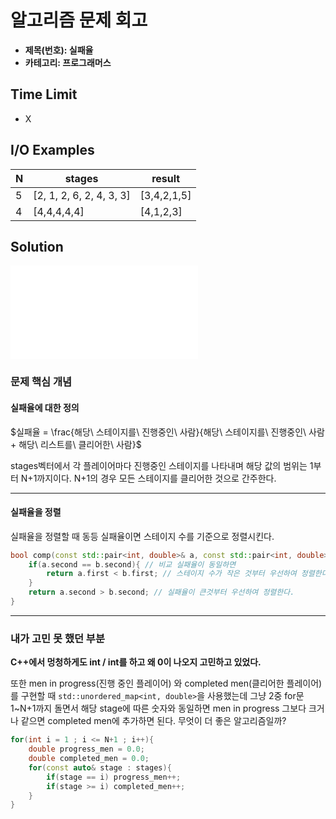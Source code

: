 # 알고리즘 문제 회고

- **제목(번호): 실패율**
- **카테고리: 프로그래머스**

## Time Limit

- X

## I/O Examples

| N | stages                   | result      |
|---|--------------------------|-------------|
| 5 | [2, 1, 2, 6, 2, 4, 3, 3] | [3,4,2,1,5] |
| 4 | [4,4,4,4,4]              | [4,1,2,3]   |

## Solution
![제출 코드](solution.cc)

### 문제 핵심 개념

#### 실패율에 대한 정의

$실패율 = \frac{해당\ 스테이지를\ 진행중인\ 사람}{해당\ 스테이지를\ 진행중인\ 사람 + 해당\ 리스트를\ 클리어한\ 사람}$

stages벡터에서 각 플레이어마다 진행중인 스테이지를 나타내며 해당 값의 범위는 1부터 N+1까지이다. N+1의 경우 모든 스테이지를 클리어한 것으로 간주한다.

----

#### 실패율을 정렬

실패율을 정렬할 때 동등 실패율이면 스테이지 수를 기준으로 정렬시킨다.

```c++
bool comp(const std::pair<int, double>& a, const std::pair<int, double>& b){
    if(a.second == b.second){ // 비교 실패율이 동일하면
        return a.first < b.first; // 스테이지 수가 작은 것부터 우선하여 정렬한다.
    }
    return a.second > b.second; // 실패율이 큰것부터 우선하여 정렬한다.
}
```

----

### 내가 고민 못 했던 부분

**C++에서 멍청하게도 int / int를 하고 왜 0이 나오지 고민하고 있었다.**

또한 men in progress(진행 중인 플레이어) 와 completed men(클리어한 플레이어)를 구현할 때 `std::unordered_map<int, double>`을 사용했는데 그냥 2중 
for문 1~N+1까지 돌면서 해당 stage에 따른 숫자와 동일하면 men in progress 그보다 크거나 같으면 completed men에 추가하면 된다. 무엇이 더 좋은 알고리즘일까?
```c++
for(int i = 1 ; i <= N+1 ; i++){
    double progress_men = 0.0;
    double completed_men = 0.0;
    for(const auto& stage : stages){
        if(stage == i) progress_men++;
        if(stage >= i) completed_men++;
    }
}
```

